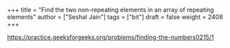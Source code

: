 +++
title = "Find the two non-repeating elements in an array of repeating elements"
author = ["Seshal Jain"]
tags = ["bit"]
draft = false
weight = 2408
+++

<https://practice.geeksforgeeks.org/problems/finding-the-numbers0215/1>
